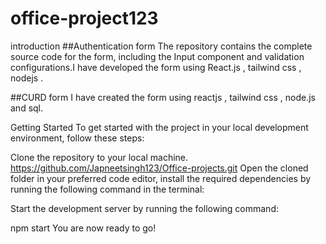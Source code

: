 # office-project123
introduction
##Authentication form The repository contains the complete source code for the form, including the Input component and validation configurations.I have developed the form using React.js , tailwind css , nodejs .

##CURD form I have created the form using reactjs , tailwind css , node.js and sql.

Getting Started
To get started with the project in your local development environment, follow these steps:

Clone the repository to your local machine.
https://github.com/Japneetsingh123/Office-projects.git
Open the cloned folder in your preferred code editor, install the required dependencies by running the following command in the terminal:

Start the development server by running the following command:

npm start
You are now ready to go!
